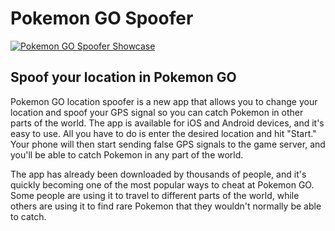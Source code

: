 <head>
<link rel="shortcut icon" type="image/x-icon" href="goicon.ico"></head>

# Pokemon GO Spoofer

[![Pokemon GO Spoofer Showcase](https://pokemods.com/wp-content/uploads/pokemon-go-location-spoofer-showcase.jpg)](https://pokemods.com/pokemon-go/spoofer/)

## Spoof your location in Pokemon GO

Pokemon GO location spoofer is a new app that allows you to change your location and spoof your GPS signal so you can catch Pokemon in other parts of the world. The app is available for iOS and Android devices, and it's easy to use. All you have to do is enter the desired location and hit "Start." Your phone will then start sending false GPS signals to the game server, and you'll be able to catch Pokemon in any part of the world.

The app has already been downloaded by thousands of people, and it's quickly becoming one of the most popular ways to cheat at Pokemon GO. Some people are using it to travel to different parts of the world, while others are using it to find rare Pokemon that they wouldn't normally be able to catch.
